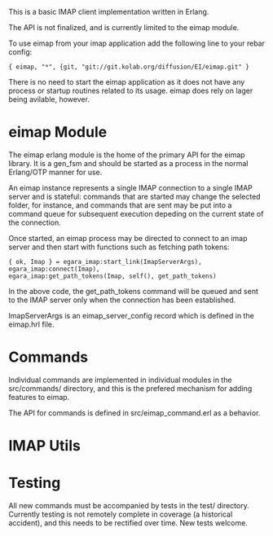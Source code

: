 This is a basic IMAP client implementation written in Erlang.

The API is not finalized, and is currently limited to the eimap module.

To use eimap from your imap application add the following line to your rebar
config:

    { eimap, "*", {git, "git://git.kolab.org/diffusion/EI/eimap.git" }

There is no need to start the eimap application as it does not have any process
or startup routines related to its usage. eimap does rely on lager being avilable,
however.

eimap Module
============
The eimap erlang module is the home of the primary API for the eimap library. It
is a gen_fsm and should be started as a process in the normal Erlang/OTP manner for
use. 

An eimap instance represents a single IMAP connection to a single IMAP server
and is stateful: commands that are started may change the selected folder, for
instance, and commands that are sent may be put into a command queue for subsequent
execution depeding on the current state of the connection.

Once started, an eimap process may be directed to connect to an imap server
and then start with functions such as fetching path tokens:

    { ok, Imap } = egara_imap:start_link(ImapServerArgs),
    egara_imap:connect(Imap),
    egara_imap:get_path_tokens(Imap, self(), get_path_tokens)

In the above code, the get_path_tokens command will be queued and sent to the
IMAP server only when the connection has been established.

ImapServerArgs is an eimap_server_config record which is defined in the
eimap.hrl file.

Commands
========

Individual commands are implemented in individual modules in the src/commands/
directory, and this is the prefered mechanism for adding features to eimap.

The API for commands is defined in src/eimap_command.erl as a behavior.


IMAP Utils
==========


Testing
=======
All new commands must be accompanied by tests in the test/ directory. Currently
testing is not remotely complete in coverage (a historical accident), and this
needs to be rectified over time. New tests welcome.

